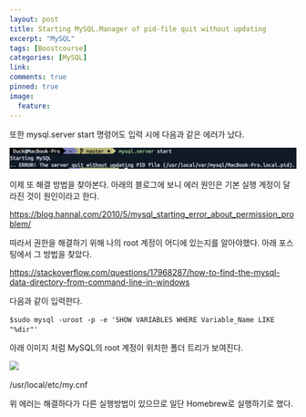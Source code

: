 ```yaml
---
layout: post
title: Starting MySQL.Manager of pid-file quit without updating
excerpt: "MySQL"
tags: [Boostcourse]
categories: [MySQL]
link:
comments: true
pinned: true
image:
  feature:
---
```


또한 mysql.server start 명령어도 입력 시에 다음과 같은 에러가 났다. 

![](/img/mysqlinstall_3.png)

이제 또 해결 방법을 찾아본다. 아래의 블로그에 보니 에러 원인은 기본 실행 계정이 달라진 것이 원인이라고 한다.

https://blog.hannal.com/2010/5/mysql_starting_error_about_permission_problem/

따라서 권한을 해결하기 위해 나의 root 계정이 어디에 있는지를 알아야했다. 아래 포스팅에서 그 방법을 찾았다.

https://stackoverflow.com/questions/17968287/how-to-find-the-mysql-data-directory-from-command-line-in-windows

다음과 같이 입력한다. 

```$sudo mysql -uroot -p -e 'SHOW VARIABLES WHERE Variable_Name LIKE "%dir"' ```

아래 이미지 처럼 MySQL의 root 계정이 위치한 폴더 트리가 보여진다. 

![](/img/mysqlinstall_7.png)

/usr/local/etc/my.cnf

위 에러는 해결하다가 다른 실행방법이 있으므로 일단 Homebrew로 실행하기로 했다.